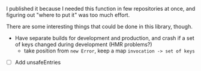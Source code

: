 I published it because I needed this function in few repositories at once, and figuring out "where to put it" was too much effort.

There are some interesting things that could be done in this library, though.

- Have separate builds for development and production, and crash if a set of keys changed during development (HMR problems?)
  - take position from `new Error`, keep a map `invocation -> set of keys`
- [ ] Add unsafeEntries

